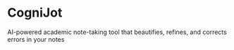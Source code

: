 # CogniJot
AI-powered academic note-taking tool that beautifies, refines, and corrects errors in your notes
